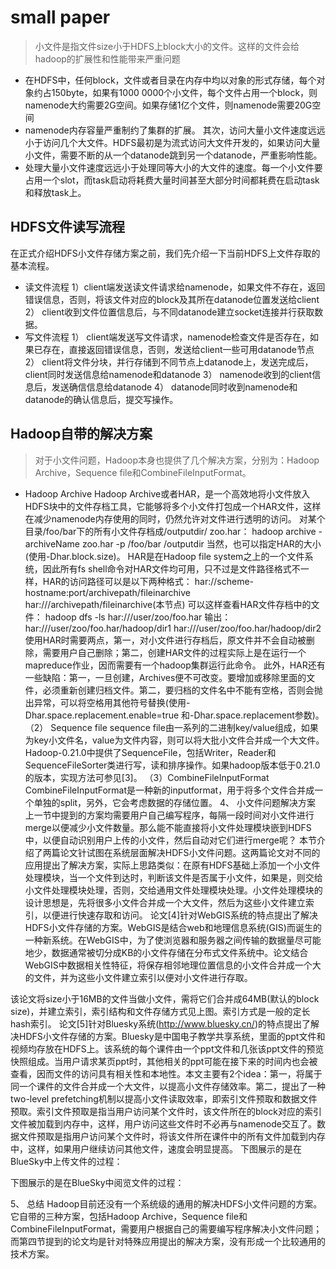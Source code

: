 # small paper
> 小文件是指文件size小于HDFS上block大小的文件。这样的文件会给hadoop的扩展性和性能带来严重问题

* 在HDFS中，任何block，文件或者目录在内存中均以对象的形式存储，每个对象约占150byte，如果有1000 0000个小文件，每个文件占用一个block，则namenode大约需要2G空间。如果存储1亿个文件，则namenode需要20G空间
* namenode内存容量严重制约了集群的扩展。 其次，访问大量小文件速度远远小于访问几个大文件。HDFS最初是为流式访问大文件开发的，如果访问大量小文件，需要不断的从一个datanode跳到另一个datanode，严重影响性能。
* 处理大量小文件速度远远小于处理同等大小的大文件的速度。每一个小文件要占用一个slot，而task启动将耗费大量时间甚至大部分时间都耗费在启动task和释放task上。

##   HDFS文件读写流程
在正式介绍HDFS小文件存储方案之前，我们先介绍一下当前HDFS上文件存取的基本流程。
*  读文件流程
1）client端发送读文件请求给namenode，如果文件不存在，返回错误信息，否则，将该文件对应的block及其所在datanode位置发送给client
2） client收到文件位置信息后，与不同datanode建立socket连接并行获取数据。
* 写文件流程
1） client端发送写文件请求，namenode检查文件是否存在，如果已存在，直接返回错误信息，否则，发送给client一些可用datanode节点
2） client将文件分块，并行存储到不同节点上datanode上，发送完成后，client同时发送信息给namenode和datanode
3）  namenode收到的client信息后，发送确信信息给datanode
4）  datanode同时收到namenode和datanode的确认信息后，提交写操作。

## Hadoop自带的解决方案
> 对于小文件问题，Hadoop本身也提供了几个解决方案，分别为：Hadoop Archive，Sequence file和CombineFileInputFormat。
* Hadoop Archive
Hadoop Archive或者HAR，是一个高效地将小文件放入HDFS块中的文件存档工具，它能够将多个小文件打包成一个HAR文件，这样在减少namenode内存使用的同时，仍然允许对文件进行透明的访问。
对某个目录/foo/bar下的所有小文件存档成/outputdir/ zoo.har：
hadoop archive -archiveName zoo.har -p /foo/bar /outputdir
当然，也可以指定HAR的大小(使用-Dhar.block.size)。
HAR是在Hadoop file system之上的一个文件系统，因此所有fs shell命令对HAR文件均可用，只不过是文件路径格式不一样，HAR的访问路径可以是以下两种格式：
har://scheme-hostname:port/archivepath/fileinarchive
har:///archivepath/fileinarchive(本节点)
可以这样查看HAR文件存档中的文件：
hadoop dfs -ls har:///user/zoo/foo.har
输出：
har:///user/zoo/foo.har/hadoop/dir1
har:///user/zoo/foo.har/hadoop/dir2
使用HAR时需要两点，第一，对小文件进行存档后，原文件并不会自动被删除，需要用户自己删除；第二，创建HAR文件的过程实际上是在运行一个mapreduce作业，因而需要有一个hadoop集群运行此命令。
此外，HAR还有一些缺陷：第一，一旦创建，Archives便不可改变。要增加或移除里面的文件，必须重新创建归档文件。第二，要归档的文件名中不能有空格，否则会抛出异常，可以将空格用其他符号替换(使用-Dhar.space.replacement.enable=true 和-Dhar.space.replacement参数)。
（2） Sequence file
sequence file由一系列的二进制key/value组成，如果为key小文件名，value为文件内容，则可以将大批小文件合并成一个大文件。
Hadoop-0.21.0中提供了SequenceFile，包括Writer，Reader和SequenceFileSorter类进行写，读和排序操作。如果hadoop版本低于0.21.0的版本，实现方法可参见[3]。
（3）CombineFileInputFormat
CombineFileInputFormat是一种新的inputformat，用于将多个文件合并成一个单独的split，另外，它会考虑数据的存储位置。
4、  小文件问题解决方案
上一节中提到的方案均需要用户自己编写程序，每隔一段时间对小文件进行merge以便减少小文件数量。那么能不能直接将小文件处理模块嵌到HDFS中，以便自动识别用户上传的小文件，然后自动对它们进行merge呢？
本节介绍了两篇论文针试图在系统层面解决HDFS小文件问题。这两篇论文对不同的应用提出了解决方案，实际上思路类似：在原有HDFS基础上添加一个小文件处理模块，当一个文件到达时，判断该文件是否属于小文件，如果是，则交给小文件处理模块处理，否则，交给通用文件处理模块处理。小文件处理模块的设计思想是，先将很多小文件合并成一个大文件，然后为这些小文件建立索引，以便进行快速存取和访问。
论文[4]针对WebGIS系统的特点提出了解决HDFS小文件存储的方案。WebGIS是结合web和地理信息系统(GIS)而诞生的一种新系统。在WebGIS中，为了使浏览器和服务器之间传输的数据量尽可能地少，数据通常被切分成KB的小文件存储在分布式文件系统中。论文结合WebGIS中数据相关性特征，将保存相邻地理位置信息的小文件合并成一个大的文件，并为这些小文件建立索引以便对小文件进行存取。

该论文将size小于16MB的文件当做小文件，需将它们合并成64MB(默认的block size)，并建立索引，索引结构和文件存储方式见上图。索引方式是一般的定长hash索引。
论文[5]针对Bluesky系统(http://www.bluesky.cn/)的特点提出了解决HDFS小文件存储的方案。Bluesky是中国电子教学共享系统，里面的ppt文件和视频均存放在HDFS上。该系统的每个课件由一个ppt文件和几张该ppt文件的预览快照组成。当用户请求某页ppt时，其他相关的ppt可能在接下来的时间内也会被查看，因而文件的访问具有相关性和本地性。本文主要有2个idea：第一，将属于同一个课件的文件合并成一个大文件，以提高小文件存储效率。第二，提出了一种two-level prefetching机制以提高小文件读取效率，即索引文件预取和数据文件预取。索引文件预取是指当用户访问某个文件时，该文件所在的block对应的索引文件被加载到内存中，这样，用户访问这些文件时不必再与namenode交互了。数据文件预取是指用户访问某个文件时，将该文件所在课件中的所有文件加载到内存中，这样，如果用户继续访问其他文件，速度会明显提高。
下图展示的是在BlueSky中上传文件的过程：

下图展示的是在BlueSky中阅览文件的过程：

5、  总结
Hadoop目前还没有一个系统级的通用的解决HDFS小文件问题的方案。它自带的三种方案，包括Hadoop Archive，Sequence file和CombineFileInputFormat，需要用户根据自己的需要编写程序解决小文件问题；而第四节提到的论文均是针对特殊应用提出的解决方案，没有形成一个比较通用的技术方案。
